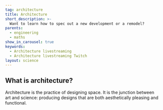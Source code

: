 ```yaml
---
tag: architecture
title: Architecture
short_description: >-
  Want to learn how to spec out a new development or a remodel?
parents:
  - engineering
  - maths
show_in_carousel: true
keywords:
  - Architecture livestreaming
  - Architecture livestreaming Twitch
layout: science
---
```

## What is architecture?

Architecture is the practice of designing space. It is the junction between art and science: producing designs that are both aesthetically pleasing and functional.
